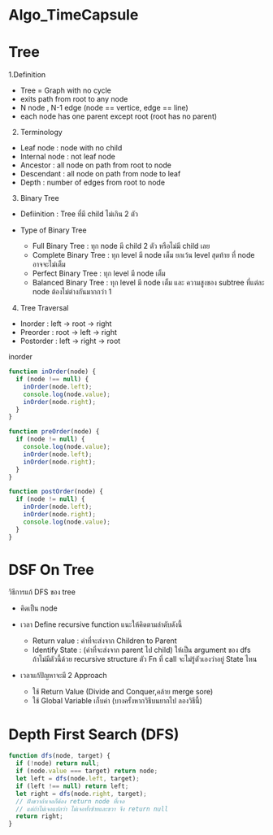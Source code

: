 # Algo_TimeCapsule

# Tree

1.Definition

- Tree = Graph with no cycle
- exits path from root to any node
- N node , N-1 edge (node == vertice, edge == line)
- each node has one parent except root (root has no parent)

2. Terminology

- Leaf node : node with no child
- Internal node : not leaf node
- Ancestor : all node on path from root to node
- Descendant : all node on path from node to leaf
- Depth : number of edges from root to node

3. Binary Tree

- Defiinition : Tree ที่มี child ไม่เกิน 2 ตัว
- Type of Binary Tree

  - Full Binary Tree : ทุก node มี child 2 ตัว หรือไม่มี child เลย
  - Complete Binary Tree : ทุก level มี node เต็ม ยกเว้น level สุดท้าย ที่ node อาจจะไม่เต็ม
  - Perfect Binary Tree : ทุก level มี node เต็ม
  - Balanced Binary Tree : ทุก level มี node เต็ม และ ความสูงของ subtree ที่แต่ละ node ต้องไม่ต่างกันมากกว่า 1

4. Tree Traversal

- Inorder : left -> root -> right
- Preorder : root -> left -> right
- Postorder : left -> right -> root

inorder

```js
function inOrder(node) {
  if (node !== null) {
    inOrder(node.left);
    console.log(node.value);
    inOrder(node.right);
  }
}
```

```js
function preOrder(node) {
  if (node != null) {
    console.log(node.value);
    inOrder(node.left);
    inOrder(node.right);
  }
}
```

```js
function postOrder(node) {
  if (node != null) {
    inOrder(node.left);
    inOrder(node.right);
    console.log(node.value);
  }
}
```

# DSF On Tree

วิธีการแก้ DFS ของ tree

- คิดเป็น node
- เวลา Define recursive function แนะให้คิดตามลำดับดังนี้

  - Return value : ค่าที่จะส่งจาก Children to Parent
  - Identify State : (ค่าที่จะส่งจาก parent ไป child) ให้เป็น argument ของ dfs  
    ถ้าไม่มีตัวนี้ด้วย recursive structure ตัว Fn ที่ call จะไม่รู้ตัวเองว่าอยู่ State ไหน

- เวลาแก้ปัญหาจะมี 2 Approach
  - ใช้ Return Value (Divide and Conquer,คล้าย merge sore)
  - ใช้ Global Variable เก็บค่า (บางครั้งหากวิธีบนยากไป ลองวิธีนี้)

# Depth First Search (DFS)

```js
function dfs(node, target) {
  if (!node) return null;
  if (node.value === target) return node;
  let left = dfs(node.left, target);
  if (left !== null) return left;
  let right = dfs(node.right, target);
  // ฝังขวาถ้าเจอก็ต้อง return node ที่เจอ
  // แต่ถ้าไม่เจอแปลว่า ไม่เจอทั้งซ้ายและขวา จึง return null
  return right;
}
```

